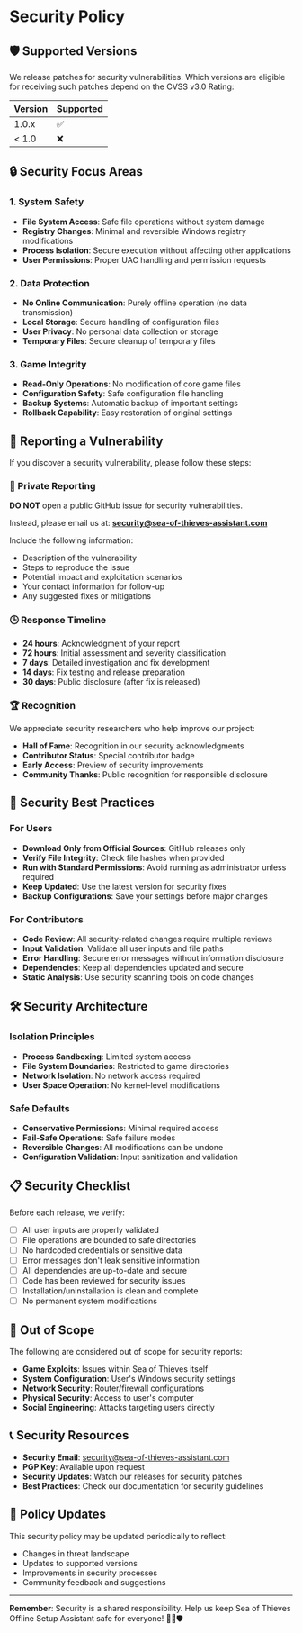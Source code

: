 # Security Policy

## 🛡️ Supported Versions

We release patches for security vulnerabilities. Which versions are eligible for receiving such patches depend on the CVSS v3.0 Rating:

| Version | Supported          |
| ------- | ------------------ |
| 1.0.x   | ✅ |
| < 1.0   | ❌ |

## 🔒 Security Focus Areas

### 1. System Safety
- **File System Access**: Safe file operations without system damage
- **Registry Changes**: Minimal and reversible Windows registry modifications
- **Process Isolation**: Secure execution without affecting other applications
- **User Permissions**: Proper UAC handling and permission requests

### 2. Data Protection
- **No Online Communication**: Purely offline operation (no data transmission)
- **Local Storage**: Secure handling of configuration files
- **User Privacy**: No personal data collection or storage
- **Temporary Files**: Secure cleanup of temporary files

### 3. Game Integrity
- **Read-Only Operations**: No modification of core game files
- **Configuration Safety**: Safe configuration file handling
- **Backup Systems**: Automatic backup of important settings
- **Rollback Capability**: Easy restoration of original settings

## 🚨 Reporting a Vulnerability

If you discover a security vulnerability, please follow these steps:

### 📧 Private Reporting
**DO NOT** open a public GitHub issue for security vulnerabilities.

Instead, please email us at: **security@sea-of-thieves-assistant.com**

Include the following information:
- Description of the vulnerability
- Steps to reproduce the issue
- Potential impact and exploitation scenarios
- Your contact information for follow-up
- Any suggested fixes or mitigations

### 🕒 Response Timeline
- **24 hours**: Acknowledgment of your report
- **72 hours**: Initial assessment and severity classification
- **7 days**: Detailed investigation and fix development
- **14 days**: Fix testing and release preparation
- **30 days**: Public disclosure (after fix is released)

### 🏆 Recognition
We appreciate security researchers who help improve our project:

- **Hall of Fame**: Recognition in our security acknowledgments
- **Contributor Status**: Special contributor badge
- **Early Access**: Preview of security improvements
- **Community Thanks**: Public recognition for responsible disclosure

## 🔐 Security Best Practices

### For Users
- **Download Only from Official Sources**: GitHub releases only
- **Verify File Integrity**: Check file hashes when provided
- **Run with Standard Permissions**: Avoid running as administrator unless required
- **Keep Updated**: Use the latest version for security fixes
- **Backup Configurations**: Save your settings before major changes

### For Contributors
- **Code Review**: All security-related changes require multiple reviews
- **Input Validation**: Validate all user inputs and file paths
- **Error Handling**: Secure error messages without information disclosure
- **Dependencies**: Keep all dependencies updated and secure
- **Static Analysis**: Use security scanning tools on code changes

## 🛠️ Security Architecture

### Isolation Principles
- **Process Sandboxing**: Limited system access
- **File System Boundaries**: Restricted to game directories
- **Network Isolation**: No network access required
- **User Space Operation**: No kernel-level modifications

### Safe Defaults
- **Conservative Permissions**: Minimal required access
- **Fail-Safe Operations**: Safe failure modes
- **Reversible Changes**: All modifications can be undone
- **Configuration Validation**: Input sanitization and validation

## 📋 Security Checklist

Before each release, we verify:

- [ ] All user inputs are properly validated
- [ ] File operations are bounded to safe directories
- [ ] No hardcoded credentials or sensitive data
- [ ] Error messages don't leak sensitive information
- [ ] All dependencies are up-to-date and secure
- [ ] Code has been reviewed for security issues
- [ ] Installation/uninstallation is clean and complete
- [ ] No permanent system modifications

## 🚫 Out of Scope

The following are considered out of scope for security reports:

- **Game Exploits**: Issues within Sea of Thieves itself
- **System Configuration**: User's Windows security settings
- **Network Security**: Router/firewall configurations
- **Physical Security**: Access to user's computer
- **Social Engineering**: Attacks targeting users directly

## 📞 Security Resources

- **Security Email**: security@sea-of-thieves-assistant.com
- **PGP Key**: Available upon request
- **Security Updates**: Watch our releases for security patches
- **Best Practices**: Check our documentation for security guidelines

## 🔄 Policy Updates

This security policy may be updated periodically to reflect:

- Changes in threat landscape
- Updates to supported versions
- Improvements in security processes
- Community feedback and suggestions

---

**Remember**: Security is a shared responsibility. Help us keep Sea of Thieves Offline Setup Assistant safe for everyone! 🏴‍☠️🛡️ 